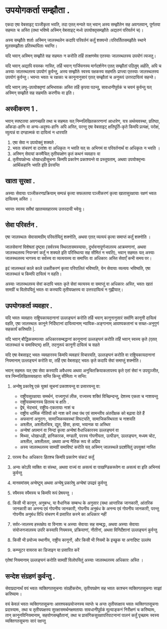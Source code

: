 # उपयोगकर्ता सम्झौता .

एकदा एषा वेबसाइट् पञ्जीकृता भवति, तदा एतत् मन्यते यत् भवान् अस्य सम्झौतेन सह अवगतवान्, पूर्णतया सहमतः च अस्ति (तथा भविष्ये अस्मिन् वेबसाइट् मध्ये उपयोक्तृसमझौतेः अद्यतनं परिवर्तनं च)।

अस्य सम्झौतेः शर्ताः अस्मिन् जालस्थलेन कदापि परिवर्तनं कर्तुं शक्यन्ते।परिवर्तितसमझौतेः स्थाने मूलसमझौताः प्रतिस्थापिताः भवन्ति।

यदि भवान् अस्मिन् सम्झौते सह सहमतः न करोति तर्हि तत्क्षणमेव एतस्याः जालस्थलस्य उपयोगं त्यजतु।

यदि भवान् अद्यापि वयस्कः नास्ति, तर्हि भवान् गार्जियनस्य मार्गदर्शनेन एतत् सम्झौतां पठितुम् अर्हति, अपि च अस्याः जालस्थलस्य उपयोगं कुर्वन्तु, अस्य सम्झौतेः स्वस्य रक्षकस्य सहमतिः प्राप्त्वा एतस्याः जालस्थलस्य उपयोगं कुर्वन्तु। भवन्तः भवतः च रक्षकाः च कानूनानुसारं एतत् सम्झौतां च अनुरूपं उत्तरदायित्वं सहन्ते।

यदि भवान् लघु-उपयोक्तृणां अभिभावकः अस्ति तर्हि कृपया पठन्तु, सावधानीपूर्वकं च चयनं कुर्वन्तु यत् अस्मिन् सम्झौते सह सहमतिः करणीयः वा इति।

## अस्वीकरण 1 .

भवान् स्पष्टतया अवगच्छति तथा च सहमतः यत् निम्नलिखितकारणानां आधारेण, यत्र अर्थव्यवस्था, प्रतिष्ठा, आँकडा-हानिः वा अन्य-अदृश्य-हानिः अपि अस्ति, परन्तु एषा वेबसाइट् क्षतिपूर्ति-कृते किमपि प्रत्यक्षं, परोक्षं, व्युत्पन्नं वा दण्डात्मकं वा दायित्वं न धारयति

1. एषा सेवा न उपयोक्तुं शक्यते .
1. भवतः संचरणं वा दत्तांशः वा अधिकृतः न भवति यत् सः अभिगमं वा परिवर्तनार्थं वा अधिकृतः न भवति ।
1. अस्मिन् सेवायां कस्मैचित् तृतीयपक्षेण कृतं कथनं व्यवहारः वा
1. तृतीयपक्षेभ्यः धोखाधड़ीसूचनाः किमपि प्रकारेण प्रकाश्यन्ते वा प्रस्तूयताम्, अथवा उपयोक्तृभ्यः आर्थिकहानिः भवति इति प्रेरयन्ति

## खाता सुरक्षा .

अस्याः सेवायाः पञ्जीकरणप्रक्रियाम् सम्पन्नं कृत्वा सफलतया पञ्जीकरणं कृत्वा खातासुरक्षायाः रक्षणं भवतः दायित्वम् अस्ति ।

भवन्तः स्वस्य सर्वेषां खातव्यवहारस्य उत्तरदायी भवेयुः।

## सेवा परिवर्तन .

एषा जालस्थलः सेवासामग्रीम् परिवर्तयितुं शक्नोति, अथवा एतत् व्यत्ययं कृत्वा समाप्तं कर्तुं शक्नोति ।

जालसेवानां विशेषतां दृष्ट्वा (सर्वरस्य स्थिरतासमस्यायाः, दुर्भावनापूर्णजालस्य आक्रमणानां, अथवा जालस्थलस्य नियन्त्रणं कर्तुं न शक्यते इति परिस्थित्या सह सीमितं न भवति), भवान् सहमतः यत् अस्याः जालस्थलस्य भागस्य वा सर्वस्य वा व्यत्ययस्य वा समाप्तिः वा अधिकारः अस्ति सेवाएँ कभी समय पर।

इदं जालस्थलं काले काले उन्नतीकरणं कृत्वा परिपालितं भविष्यति, येन सेवायाः व्यत्ययः भविष्यति, एषा जालस्थलं च किमपि दायित्वं न वहति।

अस्याः जालस्थलस्य सेवां कदापि भवतः कृते सेवां व्यत्यस्य वा समाप्तुं वा अधिकारः अस्ति, भवतः खातं सामग्रीं च विलोपयितुं भवतः वा कस्यापि तृतीयपक्षस्य वा उत्तरदायित्वं न गृह्णीयात्।

## उपयोगकर्ता व्यवहार .

यदि भवतः व्यवहारः राष्ट्रियकायदानानां उल्लङ्घनं करोति तर्हि भवान् कानूनानुसारं सर्वाणि कानूनी दायित्वं वहति, एषा जालस्थलः कानूने निर्दिष्टानां दायित्वानाम् न्यायिक-अङ्गानाम् आवश्यकतानां च सख्त-अनुगुणं सहकार्यं करिष्यति |.

यदि भवान् बौद्धिकसम्पत्त्याः अधिकारसम्बद्धानां कानूनानां उल्लङ्घनं करोति तर्हि भवान् स्वस्य कृते (एतत् जालस्थलं च समाविष्टम्) क्षतिं, तदनुरूपं कानूनी दायित्वं च सहते

यदि एषा वेबसाइट् भवतः व्यवहारस्य किमपि व्यवहारं विचारयति, उल्लङ्घनं करोति वा राष्ट्रियकायदानानां नियमानाम् उल्लङ्घनं करोति वा, तर्हि एषा वेबसाइट् भवतः कृते कदापि सेवां समाप्तुं शक्नोति।

भवान् सहमतः यत् एषा सेवा कस्यापि अवैधस्य अथवा अनुचितक्रियाकलापस्य कृते एतां सेवां न उपयुञ्जीत, यत्र निम्नलिखितव्यवहाराः सन्ति किन्तु सीमिताः न सन्ति:

1. अन्येषु प्रकारेषु एकं युक्तं सूचनां प्रकाशयन्तु वा प्रसारयन्तु वा:

   * राष्ट्रीयसुरक्षायाः समर्थनं, राज्यगुप्तं लीक, राज्यस्य शक्तिं विच्छिन्दन्तु, देशस्य एकता च नाशयन्तु
   * राष्ट्रीयसम्मानस्य हितस्य च क्षतिः .
   * द्वेषं, भेदभावं, राष्ट्रीय-एकतायाः नाशं च
   * राष्ट्रीय धार्मिक नीतियों को नाश करें तथा पंथ एवं सामन्तीय अंतरीक्षक को बढ़ावा देते हैं
   * अफवानां अनुरागः, सामाजिकव्यवस्थां विघटयति, सामाजिकस्थिरता च नाशयति
   * अश्लील, अश्लीलचित्र, द्यूत, हिंसा, हत्या, भयानक या अस्थिर
   * अन्येषां अपमानं वा निन्दां कृत्वा अन्येषां वैधाधिकारस्य उल्लङ्घनं वा
   * मिथ्या, धोखाधड़ी, हानिकारक, मण्डली, परस्य गोपनीयता, उत्पीडन, उल्लङ्घन, मध्यम चोट, अश्लील, अश्लीलता, अथवा अन्य नैतिक रूप से अप्रिय
   * अस्य जालस्थलस्य सामग्रीं समाविष्टं करोति यत् अस्मिन् जालस्थले प्रदर्शयितुं उपयुक्तं नास्ति

1. परस्य वैधः अधिकारः हितश्च किमपि प्रकारेण संकटं कर्तुं
1. अन्यः कोऽपि व्यक्तिः वा संस्था, अथवा राज्यं वा असत्यं वा पाखण्डिकरूपेण वा असत्यं वा इति अभिनयं कुर्वन्तु
1. मानवमांसम् अन्वेष्टुम् अथवा अन्येषु प्रकारेषु अन्येषां उपद्रवं कुर्वन्तु
1. स्पैमस्य स्पैमस्य च किमपि रूपं प्रेषयन्तु ।
1. किसी भी कानून, अनुबन्ध, या वैधानिक सम्बन्ध के अनुसार (यथा आन्तरिक जानकारी, आंतरिक जानकारी का अनन्य एवं गोपनीय जानकारी, गोपनीय अनुबंध के अनन्य एवं गोपनीय जानकारी, परन्तु गोपनीय अनुबंध विधि संचरण में प्रसारित करने का अधिकार नहीं
1. सर्वर-जालस्य हस्तक्षेपः वा विनाशः च अस्याः सेवायाः सह सम्बद्धः, अथवा अस्याः सेवायाः संयोजनजालस्य उपरि कस्यापि नियमस्य, प्रक्रियाणां, नीतीनां, अथवा विनिर्देशानां उल्लङ्घनं कुर्वन्तु
1. किसी भी प्रयोज्य स्थानीय, राष्ट्रीय कानूनों, और किसी भी नियमों के इच्छुक या अनादिष्ट उल्लंघ
1. कम्प्यूटर वायरस का डिजाइन या प्रसारित करें

एतेषां नियमानाम् उल्लङ्घनं करोति सामग्रीं विलोपयितुं अस्याः जालस्थलस्य अधिकारः अस्ति ।

## सन्देश संग्रहणं कुर्वन्तु .

सेवाप्रदानार्थं वयं भवतः व्यक्तिगतसूचनाः संग्रहीकरोमः, तृतीयपक्षेण सह भवतः काश्चन व्यक्तिगतसूचनाः साझां करिष्यामः।

वयं केवलं भवतः व्यक्तिगतसूचनाः आवश्यकप्रयोजनस्य व्याप्तेः च अन्तः तृतीयपक्षाय भवतः व्यक्तिगतसूचनाः प्रदास्यामः, तथा च तृतीयपक्षस्य सुरक्षासमर्थनक्षमतायाः सावधानीपूर्वकं मूल्याङ्कनं निरीक्षणं च करिष्यामः, तान् कानूनविनियमानाम्, सहयोगसम्झौतानां, तथा च प्रासंगिकसुरक्षापरिपाटनानां पालनं कर्तुं पृच्छामः स्वस्य व्यक्तिगतसूचनाः सारं रक्षन्तु